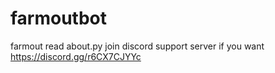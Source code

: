 # farmoutbot
farmout
read about.py
join discord support server if you want
https://discord.gg/r6CX7CJYYc

